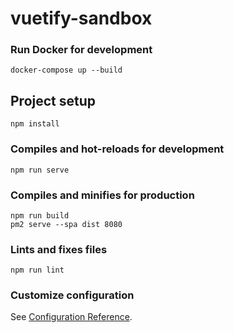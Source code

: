 # vuetify-sandbox

### Run Docker for development
```
docker-compose up --build
```

## Project setup
```
npm install
```

### Compiles and hot-reloads for development
```
npm run serve
```

### Compiles and minifies for production
```
npm run build
pm2 serve --spa dist 8080
```

### Lints and fixes files
```
npm run lint
```

### Customize configuration
See [Configuration Reference](https://cli.vuejs.org/config/).
